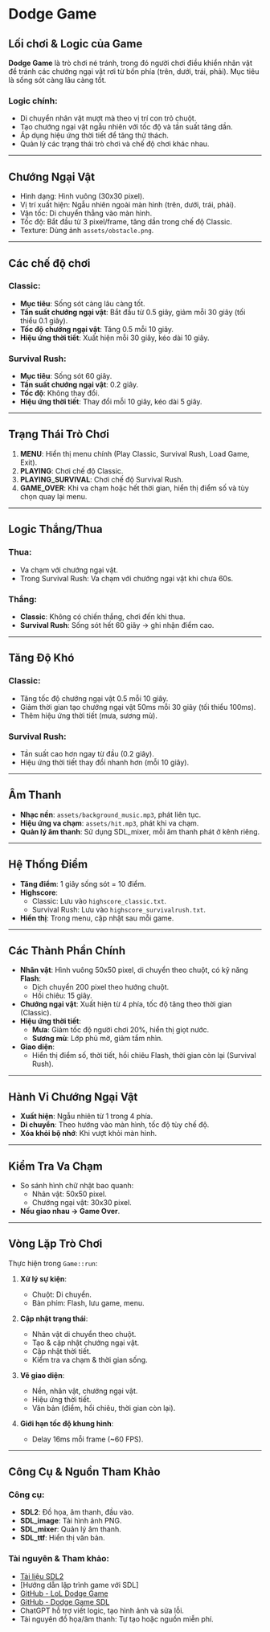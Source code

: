 # Dodge Game

## Lối chơi & Logic của Game

**Dodge Game** là trò chơi né tránh, trong đó người chơi điều khiển nhân vật để tránh các chướng ngại vật rơi từ bốn phía (trên, dưới, trái, phải). Mục tiêu là sống sót càng lâu càng tốt.

### Logic chính:
- Di chuyển nhân vật mượt mà theo vị trí con trỏ chuột.
- Tạo chướng ngại vật ngẫu nhiên với tốc độ và tần suất tăng dần.
- Áp dụng hiệu ứng thời tiết để tăng thử thách.
- Quản lý các trạng thái trò chơi và chế độ chơi khác nhau.

---

## Chướng Ngại Vật

- Hình dạng: Hình vuông (30x30 pixel).
- Vị trí xuất hiện: Ngẫu nhiên ngoài màn hình (trên, dưới, trái, phải).
- Vận tốc: Di chuyển thẳng vào màn hình.
- Tốc độ: Bắt đầu từ 3 pixel/frame, tăng dần trong chế độ Classic.
- Texture: Dùng ảnh `assets/obstacle.png`.

---

## Các chế độ chơi

### Classic:
- **Mục tiêu**: Sống sót càng lâu càng tốt.
- **Tần suất chướng ngại vật**: Bắt đầu từ 0.5 giây, giảm mỗi 30 giây (tối thiểu 0.1 giây).
- **Tốc độ chướng ngại vật**: Tăng 0.5 mỗi 10 giây.
- **Hiệu ứng thời tiết**: Xuất hiện mỗi 30 giây, kéo dài 10 giây.

### Survival Rush:
- **Mục tiêu**: Sống sót 60 giây.
- **Tần suất chướng ngại vật**: 0.2 giây.
- **Tốc độ**: Không thay đổi.
- **Hiệu ứng thời tiết**: Thay đổi mỗi 10 giây, kéo dài 5 giây.

---

## Trạng Thái Trò Chơi

1. **MENU**: Hiển thị menu chính (Play Classic, Survival Rush, Load Game, Exit).
2. **PLAYING**: Chơi chế độ Classic.
3. **PLAYING_SURVIVAL**: Chơi chế độ Survival Rush.
4. **GAME_OVER**: Khi va chạm hoặc hết thời gian, hiển thị điểm số và tùy chọn quay lại menu.

---

## Logic Thắng/Thua

### Thua:
- Va chạm với chướng ngại vật.
- Trong Survival Rush: Va chạm với chướng ngại vật khi chưa 60s.

### Thắng:
- **Classic**: Không có chiến thắng, chơi đến khi thua.
- **Survival Rush**: Sống sót hết 60 giây → ghi nhận điểm cao.

---

## Tăng Độ Khó

### Classic:
- Tăng tốc độ chướng ngại vật 0.5 mỗi 10 giây.
- Giảm thời gian tạo chướng ngại vật 50ms mỗi 30 giây (tối thiểu 100ms).
- Thêm hiệu ứng thời tiết (mưa, sương mù).

### Survival Rush:
- Tần suất cao hơn ngay từ đầu (0.2 giây).
- Hiệu ứng thời tiết thay đổi nhanh hơn (mỗi 10 giây).

---

## Âm Thanh

- **Nhạc nền**: `assets/background_music.mp3`, phát liên tục.
- **Hiệu ứng va chạm**: `assets/hit.mp3`, phát khi va chạm.
- **Quản lý âm thanh**: Sử dụng SDL_mixer, mỗi âm thanh phát ở kênh riêng.

---

## Hệ Thống Điểm

- **Tăng điểm**: 1 giây sống sót = 10 điểm.
- **Highscore**:
  - Classic: Lưu vào `highscore_classic.txt`.
  - Survival Rush: Lưu vào `highscore_survivalrush.txt`.
- **Hiển thị**: Trong menu, cập nhật sau mỗi game.

---

## Các Thành Phần Chính

- **Nhân vật**: Hình vuông 50x50 pixel, di chuyển theo chuột, có kỹ năng **Flash**:
  - Dịch chuyển 200 pixel theo hướng chuột.
  - Hồi chiêu: 15 giây.
- **Chướng ngại vật**: Xuất hiện từ 4 phía, tốc độ tăng theo thời gian (Classic).
- **Hiệu ứng thời tiết**:
  - **Mưa**: Giảm tốc độ người chơi 20%, hiển thị giọt nước.
  - **Sương mù**: Lớp phủ mờ, giảm tầm nhìn.
- **Giao diện**:
  - Hiển thị điểm số, thời tiết, hồi chiêu Flash, thời gian còn lại (Survival Rush).

---

## Hành Vi Chướng Ngại Vật

- **Xuất hiện**: Ngẫu nhiên từ 1 trong 4 phía.
- **Di chuyển**: Theo hướng vào màn hình, tốc độ tùy chế độ.
- **Xóa khỏi bộ nhớ**: Khi vượt khỏi màn hình.

---

## Kiểm Tra Va Chạm

- So sánh hình chữ nhật bao quanh:
  - Nhân vật: 50x50 pixel.
  - Chướng ngại vật: 30x30 pixel.
- **Nếu giao nhau → Game Over**.

---

## Vòng Lặp Trò Chơi

Thực hiện trong `Game::run`:

1. **Xử lý sự kiện**:
   - Chuột: Di chuyển.
   - Bàn phím: Flash, lưu game, menu.

2. **Cập nhật trạng thái**:
   - Nhân vật di chuyển theo chuột.
   - Tạo & cập nhật chướng ngại vật.
   - Cập nhật thời tiết.
   - Kiểm tra va chạm & thời gian sống.

3. **Vẽ giao diện**:
   - Nền, nhân vật, chướng ngại vật.
   - Hiệu ứng thời tiết.
   - Văn bản (điểm, hồi chiêu, thời gian còn lại).

4. **Giới hạn tốc độ khung hình**:
   - Delay 16ms mỗi frame (~60 FPS).

---

## Công Cụ & Nguồn Tham Khảo

### Công cụ:
- **SDL2**: Đồ họa, âm thanh, đầu vào.
- **SDL_image**: Tải hình ảnh PNG.
- **SDL_mixer**: Quản lý âm thanh.
- **SDL_ttf**: Hiển thị văn bản.

### Tài nguyên & Tham khảo:
- [Tài liệu SDL2](https://wiki.libsdl.org/)
- [Hướng dẫn lập trình game với SDL]
- [GitHub - LoL Dodge Game](https://github.com/jaingmengmeng/LoL-Dodge-Game/tree/master)
- [GitHub - Dodge Game SDL](https://github.com/Hert4/dodge_game/tree/main)
- ChatGPT hỗ trợ viết logic, tạo hình ảnh và sửa lỗi.
- Tài nguyên đồ họa/âm thanh: Tự tạo hoặc nguồn miễn phí.
